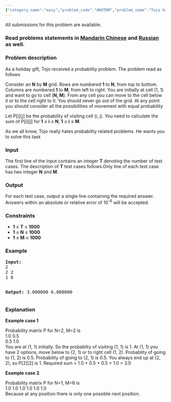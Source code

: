 ```yaml
---
{"category_name":"easy","problem_code":"ANUTHM","problem_name":"Tojo hates probabilities","languages_supported":{"0":"ADA","1":"ASM","2":"BASH","3":"BF","4":"C","5":"C99 strict","6":"CAML","7":"CLOJ","8":"CLPS","9":"CPP 4.3.2","10":"CPP 4.9.2","11":"CPP14","12":"CS2","13":"D","14":"ERL","15":"FORT","16":"FS","17":"GO","18":"HASK","19":"ICK","20":"ICON","21":"JAVA","22":"JS","23":"LISP clisp","24":"LISP sbcl","25":"LUA","26":"NEM","27":"NICE","28":"NODEJS","29":"PAS fpc","30":"PAS gpc","31":"PERL","32":"PERL6","33":"PHP","34":"PIKE","35":"PRLG","36":"PYTH","37":"PYTH 3.4","38":"RUBY","39":"SCALA","40":"SCM guile","41":"SCM qobi","42":"ST","43":"TCL","44":"TEXT","45":"WSPC"},"max_timelimit":1,"source_sizelimit":50000,"problem_author":"anudeep2011","problem_tester":"xiaodao","date_added":"5-01-2015","tags":{"0":"anudeep2011","1":"cook54","2":"easy","3":"maths"},"editorial_url":"http://discuss.codechef.com/problems/ANUTHM","time":{"view_start_date":1421609400,"submit_start_date":1421609400,"visible_start_date":1421609400,"end_date":1735669800},"layout":"problem"}
---
```

<span class="solution-visible-txt">All submissions for this problem are available.</span><h3> Read problems statements in <a target="_blank" href="http://www.codechef.com/download/translated/COOK54/mandarin/ANUTHM.pdf">Mandarin Chinese</a> and <a target="_blank" href="http://www.codechef.com/download/translated/COOK54/russian/ANUTHM.pdf">Russian</a> as well.</h3>
<h3>Problem description</h3>
<p>As a holiday gift, Tojo received a probability problem. The problem read as follows</p>
<p>Consider an <b>N</b> by <b>M</b> grid. Rows are numbered <b>1</b> to <b>N</b>, from top to bottom. Columns are numbered <b>1</b> to <b>M</b>, from left to right. You are initially at cell (1, 1) and want to go to cell (<b>N, M</b>). From any cell you can move to the cell below it or to the cell right to it. You should never go out of the grid. At any point you should consider all the possibilities of movement with equal probability</p>
<p>Let P[i][j] be the probability of visiting cell (i, j). You need to calculate the sum of P[i][j] for <b>1</b> ≤ <b>i</b> ≤ <b>N</b>, <b>1</b> ≤ <b>i</b> ≤ <b>M</b>.</p>
<p>As we all know, Tojo really hates probability related problems. He wants you to solve this task</p>
<h3>Input</h3>
<p>The first line of the input contains an integer <b>T</b> denoting the number of test cases. The description of <b>T</b> test cases follows.Only line of each test case has two integer <b>N</b> and <b>M</b>.</p>
<h3>Output</h3>
<p>For each test case, output a single line containing the required answer. Answers within an absolute or relative error of 10<sup>-6</sup> will be accepted.</p>
<h3>Constraints</h3>
<ul>
<li><b>1</b> ≤ <b>T</b> ≤ <b>1000</b></li>
<li><b>1</b> ≤ <b>N</b> ≤ <b>1000</b></li>
<li><b>1</b> ≤ <b>M</b> ≤ <b>1000</b></li>
</ul>
<h3>Example</h3>
<pre><b>Input:</b>
2
2 2
1 6

<b>Output:</b>
3.000000
6.000000
</pre><h3>Explanation</h3>
<p><b>Example case 1</b></p>
<p>Probability matrix P for N=2, M=2 is<br />
1.0 0.5<br />
0.5 1.0<br />
You are at (1, 1) initially. So the probablity of visiting (1, 1) is 1. At (1, 1) you have 2 options, move below to (2, 1) or to right cell (1, 2). Probablity of going to (1, 2) is 0.5. Probability of going to (2, 1) is 0.5. You always end up at (2, 2), so P[2][2] is 1. Required sum = 1.0 + 0.5 + 0.5 + 1.0 = 3.0</p>
<p><b>Example case 2</b></p>
<p>Probability matrix P for N=1, M=6 is<br />
1.0 1.0 1.0 1.0 1.0 1.0<br />
Because at any position there is only one possible next position.</p>
